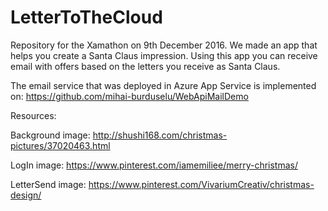 # LetterToTheCloud

Repository for the Xamathon on 9th December 2016. We made an app that helps you create a Santa Claus impression. Using this app you can receive email with offers based on the letters you receive as Santa Claus.

The email service that was deployed in Azure App Service is implemented on:
https://github.com/mihai-burduselu/WebApiMailDemo

Resources:

Background image: http://shushi168.com/christmas-pictures/37020463.html

LogIn image: https://www.pinterest.com/iamemiliee/merry-christmas/

LetterSend image: https://www.pinterest.com/VivariumCreativ/christmas-design/



